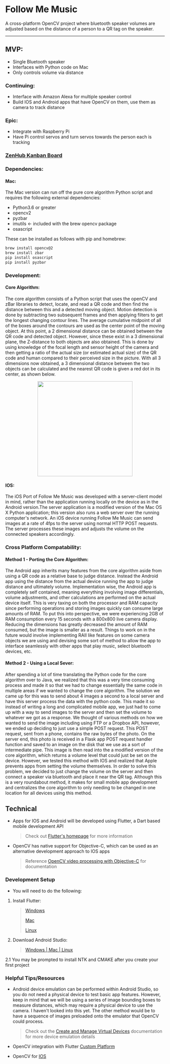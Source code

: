 # Follow Me Music
A cross-platform OpenCV project where bluetooth speaker volumes are adjusted based on the distance of a person to a QR tag on the speaker.
___

## MVP:
* Single Bluetooth speaker
* Interfaces with Python code on Mac
* Only controls volume via distance

### Continuing:
* Interface with Amazon Alexa for multiple speaker control
* Build IOS and Android apps that have OpenCV on them, use them as camera to track distance

### Epic:
* Integrate with Raspberry Pi
* Have Pi control servos and turn servos towards the person each is tracking

### [ZenHub Kanban Board](https://app.zenhub.com/workspace/o/cjlasley/followmemusic/boards?repos=129161238)

### Dependencies:

#### Mac:
The Mac version can run off the pure core algorithm Python script and requires the following external dependencies:
- Python3.6 or greater
- opencv2
- pyzbar
- imutils <- included with the brew opencv package
- osascript

These can be installed as follows with pip and homebrew:
```sh
brew install opencv@2
brew install zbar
pip install osascript
pip install pyzbar
```

### Development:

#### Core Algorithm:
The core algorithm consists of a Python script that uses the openCV and zBar libraries to detect, locate, and read a QR code and then find the distance between this and a detected moving object. Motion detection is done by subtracting two subsequent frames and then applying filters to get the longest changing contour lines. The average cumulative midpoint of all of the boxes around the contours are used as the center point of the moving object. At this point, a 2 dimensional distance can be obtained between the QR code and detected object. However, since these exist in a 3 dimensional plane, the Z-distance to both objects are also obtained. This is done by using knowledge of the focal length and sensor height of the camera and then getting a ratio of the actual size (or estimated actual size) of the QR code and human compared to their perceived size in the picture. With all 3 dimensions now obtained, a 3 dimensional distance between the two objects can be calculated and the nearest QR code is given a red dot in its center, as shown below.
<div style="text-align:center">
<img src="README_Media/qrToMovementTracking.gif" width=300></img>
</div>

#### IOS:
The iOS Port of Follow Me Music was developed with a server-client model in mind, rather than the application running locally on the device as in the Android version.The server application is a modified version of the Mac OS X Python application; this version also runs a web server over the running computer's network. An iOS device running Follow Me Music can send images at a rate of 4fps to the server using normal HTTP POST requests. The server processes these images and adjusts the volume on the connected speakers accordingly.

### Cross Platform Compatability:

#### Method 1 - Porting the Core Algorithm:

The Android app inherits many features from the core algorithm aside from using a QR code as a relative base to judge distance. Instead the Android app using the distance from the actual device running the app to judge distance and ultimately volume. Implementation wise, the Android app is completely self contained, meaning everything involving image differentials, volume adjustments, and other calculations are performed on the actual device itself. This is very taxing on both the processor and RAM capacity since performing operations and storing images quickly can consume large amounts of RAM. To put this into perspective, we were experiencing 2GB of RAM consumption every 15 seconds with a 800x800 live camera display. Reducing the dimensions has greatly decreased the amount of RAM consumed, but the image is smaller as a result. Things to work on in the future would involve implementing RAII like features on some camera objects we are using and devising some sort of method to allow the app to interface seamlessly with other apps that play music, select bluetooth devices, etc. 

#### Method 2 - Using a Local Sever:
After spending a lot of time translating the Python code for the core algorithm over to Java, we realized that this was a very time consuming process and made it so that we had to change essentially the same code in multiple areas if we wanted to change the core algorithm. The solution we came up for this was to send about 4 images a second to a local server and have this server process the data with the python code. This made it so instead of writing a long and complicated mobile app, we just had to come up with a way to send images to the server and then set the volume to whatever we got as a response. We thought of various methods on how we wanted to send the image including using FTP or a Dropbox API, however, we ended up deciding to just use a simple POST request. This POST request, sent from a phone, contains the raw bytes of the photo. On the server end, this photo is received in a Flask app POST request handler function and saved to an image on the disk that we use as a sort of intermediate pipe. This image is then read into the a modified version of the core algorithm, which returns a volume level that could just be set on the device. However, we tested this method with IOS and realized that Apple prevents apps from setting the volume themselves. In order to solve this problem, we decided to just change the volume on the server and then connect a speaker via bluetooth and place it near the QR tag. Although this is a very roundabout method, it makes for small mobile app development and centralizes the core algorithm to only needing to be changed in one location for all devices using this method.

## Technical
* Apps for IOS and Android will be developed using Flutter, a Dart based mobile development API
  > Check out [Flutter's homepage](https://flutter.io/) for more information
* OpenCV has native support for Objective-C, which can be used as an alternative development approach to IOS apps
  > Reference [OpenCV video processing with Objective-C](https://docs.opencv.org/2.4/doc/tutorials/ios/video_processing/video_processing.html) for documentation


### Development Setup
* You will need to do the following:
1. Install Flutter:

    > [Windows](https://flutter.io/setup-windows/)
    >
    > [Mac](https://flutter.io/setup-macos/)
    >
    > [Linux](https://flutter.io/setup-linux/#update-your-path)

2. Download Android Studio:

    > [Windows | Mac | Linux](https://developer.android.com/studio/index.html#downloads)

  2.1 You may be prompted to install NTK and CMAKE after you create your first project


### Helpful Tips/Resources
* Android device emulation can be performed within Android Studio, so you do not need a physical device to test basic app        features. However, keep in mind that we will be using a series of image bounding boxes to measure distances, which may require a physical device to use the camera. I haven't looked into this yet. The other method would be to have a sequence of images preloaded onto the emulator that OpenCV could process.
    > Check out the [Create and Manage Virtual Devices](https://developer.android.com/studio/run/managing-avds.html) documentation for more device emulation details

* OpenCV integration with Flutter [Custom Platform](https://flutter.io/platform-channels/)
* OpenCV for [IOS](https://docs.opencv.org/2.4/doc/tutorials/ios/video_processing/video_processing.html)

